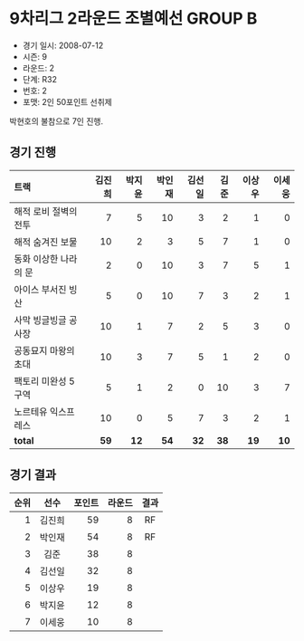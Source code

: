# 9차리그 2라운드 조별예선 GROUP B

- 경기 일시: 2008-07-12
- 시즌: 9
- 라운드: 2
- 단계: R32
- 번호: 2
- 포맷: 2인 50포인트 선취제



박현호의 불참으로 7인 진행.

## 경기 진행

| 트랙 | 김진희 | 박지윤 | 박인재 | 김선일 | 김준 | 이상우 | 이세웅 |
|:---|---:|---:|---:|---:|---:|---:|---:|
| 해적 로비 절벽의 전투 | 7 | 5 | 10 | 3 | 2 | 1 | 0 |
| 해적 숨겨진 보물 | 10 | 2 | 3 | 5 | 7 | 1 | 0 |
| 동화 이상한 나라의 문 | 2 | 0 | 10 | 3 | 7 | 5 | 1 |
| 아이스 부서진 빙산 | 5 | 0 | 10 | 7 | 3 | 2 | 1 |
| 사막 빙글빙글 공사장 | 10 | 1 | 7 | 2 | 5 | 3 | 0 |
| 공동묘지 마왕의 초대 | 10 | 3 | 7 | 5 | 1 | 2 | 0 |
| 팩토리 미완성 5구역 | 5 | 1 | 2 | 0 | 10 | 3 | 7 |
| 노르테유 익스프레스 | 10 | 0 | 5 | 7 | 3 | 2 | 1 |
| __total__ | __59__ | __12__ | __54__ | __32__ | __38__ | __19__ | __10__ |




## 경기 결과

| 순위 | 선수 | 포인트 | 라운드 | 결과 |
|---:|:---:|---:|---:|:---:|
| 1 | 김진희 | 59 | 8 | RF |
| 2 | 박인재 | 54 | 8 | RF |
| 3 | 김준 | 38 | 8 |  |
| 4 | 김선일 | 32 | 8 |  |
| 5 | 이상우 | 19 | 8 |  |
| 6 | 박지윤 | 12 | 8 |  |
| 7 | 이세웅 | 10 | 8 |  |


